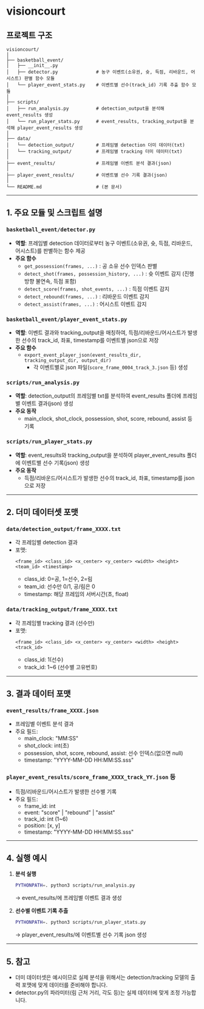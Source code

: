 # visioncourt

## 프로젝트 구조

```
visioncourt/
│
├── basketball_event/
│   ├── __init__.py
│   ├── detector.py              # 농구 이벤트(소유권, 슛, 득점, 리바운드, 어시스트) 판별 함수 모듈
│   └── player_event_stats.py    # 이벤트별 선수(track_id) 기록 추출 함수 모듈
│
├── scripts/
│   ├── run_analysis.py          # detection_output을 분석해 event_results 생성
│   └── run_player_stats.py      # event_results, tracking_output을 분석해 player_event_results 생성
│
├── data/
│   └── detection_output/        # 프레임별 detection 더미 데이터(txt)
│   └── tracking_output/         # 프레임별 tracking 더미 데이터(txt)
│
├── event_results/               # 프레임별 이벤트 분석 결과(json)
│
├── player_event_results/        # 이벤트별 선수 기록 결과(json)
│
└── README.md                    # (본 문서)
```

---

## 1. 주요 모듈 및 스크립트 설명

### `basketball_event/detector.py`
- **역할**: 프레임별 detection 데이터로부터 농구 이벤트(소유권, 슛, 득점, 리바운드, 어시스트)를 판별하는 함수 제공
- **주요 함수**
  - `get_possession(frames, ...)` : 공 소유 선수 인덱스 판별
  - `detect_shot(frames, possession_history, ...)` : 슛 이벤트 감지 (진행방향 불연속, 득점 포함)
  - `detect_score(frames, shot_events, ...)` : 득점 이벤트 감지
  - `detect_rebound(frames, ...)` : 리바운드 이벤트 감지
  - `detect_assist(frames, ...)` : 어시스트 이벤트 감지

### `basketball_event/player_event_stats.py`
- **역할**: 이벤트 결과와 tracking_output을 매칭하여, 득점/리바운드/어시스트가 발생한 선수의 track_id, 좌표, timestamp를 이벤트별 json으로 저장
- **주요 함수**
  - `export_event_player_json(event_results_dir, tracking_output_dir, output_dir)`
    - 각 이벤트별로 json 파일(`score_frame_0004_track_3.json` 등) 생성

### `scripts/run_analysis.py`
- **역할**: detection_output의 프레임별 txt를 분석하여 event_results 폴더에 프레임별 이벤트 결과(json) 생성
- **주요 동작**
  - main_clock, shot_clock, possession, shot, score, rebound, assist 등 기록

### `scripts/run_player_stats.py`
- **역할**: event_results와 tracking_output을 분석하여 player_event_results 폴더에 이벤트별 선수 기록(json) 생성
- **주요 동작**
  - 득점/리바운드/어시스트가 발생한 선수의 track_id, 좌표, timestamp를 json으로 저장

---

## 2. 더미 데이터셋 포맷

### `data/detection_output/frame_XXXX.txt`
- 각 프레임별 detection 결과
- 포맷:  
  ```
  <frame_id> <class_id> <x_center> <y_center> <width> <height> <team_id> <timestamp>
  ```
  - class_id: 0=공, 1=선수, 2=림
  - team_id: 선수만 0/1, 공/림은 0
  - timestamp: 해당 프레임의 서버시간(초, float)

### `data/tracking_output/frame_XXXX.txt`
- 각 프레임별 tracking 결과 (선수만)
- 포맷:  
  ```
  <frame_id> <class_id> <x_center> <y_center> <width> <height> <track_id>
  ```
  - class_id: 1(선수)
  - track_id: 1~6 (선수별 고유번호)

---

## 3. 결과 데이터 포맷

### `event_results/frame_XXXX.json`
- 프레임별 이벤트 분석 결과
- 주요 필드:
  - main_clock: "MM:SS"
  - shot_clock: int(초)
  - possession, shot, score, rebound, assist: 선수 인덱스(없으면 null)
  - timestamp: "YYYY-MM-DD HH:MM:SS.sss"

### `player_event_results/score_frame_XXXX_track_YY.json` 등
- 득점/리바운드/어시스트가 발생한 선수별 기록
- 주요 필드:
  - frame_id: int
  - event: "score" | "rebound" | "assist"
  - track_id: int (1~6)
  - position: [x, y]
  - timestamp: "YYYY-MM-DD HH:MM:SS.sss"

---

## 4. 실행 예시

1. **분석 실행**
   ```bash
   PYTHONPATH=. python3 scripts/run_analysis.py
   ```
   → event_results/에 프레임별 이벤트 결과 생성

2. **선수별 이벤트 기록 추출**
   ```bash
   PYTHONPATH=. python3 scripts/run_player_stats.py
   ```
   → player_event_results/에 이벤트별 선수 기록 json 생성

---

## 5. 참고

- 더미 데이터셋은 예시이므로 실제 분석을 위해서는 detection/tracking 모델의 출력 포맷에 맞게 데이터를 준비해야 합니다.
- detector.py의 파라미터(림 근처 거리, 각도 등)는 실제 데이터에 맞게 조정 가능합니다. 